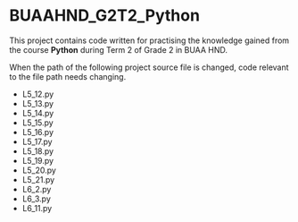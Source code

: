# BUAAHND_G2T2_Python

This project contains code written for practising the knowledge gained from the course **Python** during Term 2 of Grade 2 in BUAA HND.

When the path of the following project source file is changed, code relevant to the file path needs changing.

* L5_12.py
* L5_13.py
* L5_14.py
* L5_15.py
* L5_16.py
* L5_17.py
* L5_18.py
* L5_19.py
* L5_20.py
* L5_21.py
* L6_2.py
* L6_3.py
* L6_11.py